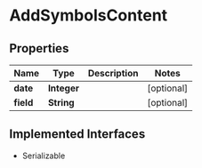 

# AddSymbolsContent


## Properties

Name | Type | Description | Notes
------------ | ------------- | ------------- | -------------
**date** | **Integer** |  |  [optional]
**field** | **String** |  |  [optional]


## Implemented Interfaces

* Serializable



